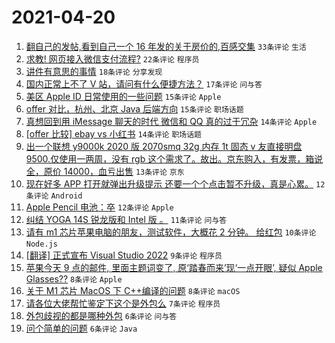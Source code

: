 # 2021-04-20

1. [翻自己的发帖,看到自己一个 16 年发的关于房价的,百感交集](https://www.v2ex.com/t/771798) `33条评论` `生活`
1. [求教! 网页接入微信支付流程?](https://www.v2ex.com/t/771800) `22条评论` `程序员`
1. [讲件有意思的事情](https://www.v2ex.com/t/771801) `18条评论` `分享发现`
1. [国内正常上不了 V 站，请问有什么便捷方法？](https://www.v2ex.com/t/771811) `17条评论` `问与答`
1. [美区 Apple ID 日常使用的一些问题](https://www.v2ex.com/t/771832) `15条评论` `Apple`
1. [offer 对比，杭州、北京 Java 后端方向](https://www.v2ex.com/t/771805) `15条评论` `职场话题`
1. [真想回到用 iMessage 聊天的时代 微信和 QQ 真的过于冗杂](https://www.v2ex.com/t/771830) `14条评论` `Apple`
1. [[offer 比较] ebay vs 小红书](https://www.v2ex.com/t/771819) `14条评论` `职场话题`
1. [出一个联想 y9000k 2020 版 2070smq 32g 内存 1t 固态 v 友直接明盘 9500.仅使用一两周，没有 rgb 这个需求了。故出。京东购入，有发票，箱说全，原价 14000，血亏出售](https://www.v2ex.com/t/771804) `13条评论` `京东`
1. [现在好多 APP 打开就弹出升级提示 还要一个个点击暂不升级，真是心累。](https://www.v2ex.com/t/771820) `12条评论` `Android`
1. [Apple Pencil 电池：卒](https://www.v2ex.com/t/771795) `12条评论` `Apple`
1. [纠结 YOGA 14S 锐龙版和 Intel 版 。](https://www.v2ex.com/t/771810) `11条评论` `问与答`
1. [请有 m1 芯片苹果电脑的朋友，测试软件，大概花 2 分钟。 给红包](https://www.v2ex.com/t/771828) `10条评论` `Node.js`
1. [[翻译] 正式宣布 Visual Studio 2022](https://www.v2ex.com/t/771833) `9条评论` `程序员`
1. [苹果今天 9 点的邮件, 里面主题词变了, 原‘踏春而来’现‘一点开眼’, 疑似 Apple Glasses??](https://www.v2ex.com/t/771817) `8条评论` `Apple`
1. [关于 M1 芯片 MacOS 下 C++编译的问题](https://www.v2ex.com/t/771793) `8条评论` `macOS`
1. [请各位大佬帮忙鉴定下这个是外包么](https://www.v2ex.com/t/771816) `7条评论` `程序员`
1. [外包歧视的都是哪种外包](https://www.v2ex.com/t/771827) `6条评论` `问与答`
1. [问个简单的问题](https://www.v2ex.com/t/771794) `6条评论` `Java`
